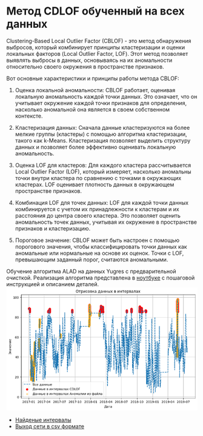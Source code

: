 # Метод CDLOF обученный на всех данных

Clustering-Based Local Outlier Factor (CBLOF) - это метод обнаружения выбросов, который комбинирует принципы кластеризации и оценки локальных факторов (Local Outlier Factor, LOF). Этот метод позволяет выявлять выбросы в данных, основываясь на их аномальности относительно своего окружения в пространстве признаков.

Вот основные характеристики и принципы работы метода CBLOF:

1. Оценка локальной аномальности: CBLOF работает, оценивая локальную аномальность каждой точки данных. Это означает, что он учитывает окружение каждой точки признаков для определения, насколько аномальной она является в своем собственном контексте.

2. Кластеризация данных: Сначала данные кластеризуются на более мелкие группы (кластеры) с помощью алгоритма кластеризации, такого как k-Means. Кластеризация позволяет выделить структуру данных и позволяет более эффективно оценивать локальную аномальность.

3. Оценка LOF для кластеров: Для каждого кластера рассчитывается Local Outlier Factor (LOF), который измеряет, насколько аномальны точки внутри кластера по сравнению с точками в окружающих кластерах. LOF оценивает плотность данных в окружающем пространстве признаков.

4. Комбинация LOF для точек данных: LOF для каждой точки данных комбинируется с учетом их принадлежности к кластерам и их расстояния до центра своего кластера. Это позволяет оценить аномальность точек данных, учитывая их окружение в пространстве признаков и кластеризацию.

5. Пороговое значение: CBLOF может быть настроен с помощью порогового значения, чтобы классифицировать точки данных как аномальные или нормальные на основе их оценок. Точки с LOF, превышающим заданный порог, считаются аномальными.


Обучение алгоритма ALAD на данных Yugres с предварительной очисткой.  Реализация алгоритма представлена в [ноутбуке](CBLOF(all).ipynb) с пошаговой инструкцией и описанием деталей.
![Alt text](image.png)

* [Найденые интервалы](intervals_CDLOF.json)
* [Выход сети в csv формате](pyOD_CDLOF.csv)
